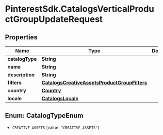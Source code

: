 # PinterestSdk.CatalogsVerticalProductGroupUpdateRequest

## Properties

Name | Type | Description | Notes
------------ | ------------- | ------------- | -------------
**catalogType** | **String** |  | [optional] 
**name** | **String** |  | [optional] 
**description** | **String** |  | [optional] 
**filters** | [**CatalogsCreativeAssetsProductGroupFilters**](CatalogsCreativeAssetsProductGroupFilters.md) |  | [optional] 
**country** | [**Country**](Country.md) |  | [optional] 
**locale** | [**CatalogsLocale**](CatalogsLocale.md) |  | [optional] 



## Enum: CatalogTypeEnum


* `CREATIVE_ASSETS` (value: `"CREATIVE_ASSETS"`)





